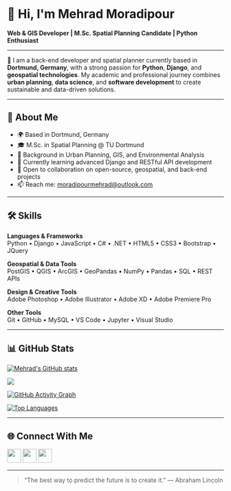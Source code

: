 # 👋 Hi, I'm Mehrad Moradipour

**Web & GIS Developer | M.Sc. Spatial Planning Candidate | Python Enthusiast**

---

🎯 I am a back-end developer and spatial planner currently based in **Dortmund, Germany**, with a strong passion for **Python**, **Django**, and **geospatial technologies**. My academic and professional journey combines **urban planning**, **data science**, and **software development** to create sustainable and data-driven solutions.

---

## 💼 About Me

- 🌍 Based in Dortmund, Germany  
- 🎓 M.Sc. in Spatial Planning @ TU Dortmund  
- 🧪 Background in Urban Planning, GIS, and Environmental Analysis  
- 🧠 Currently learning advanced Django and RESTful API development  
- 🤝 Open to collaboration on open-source, geospatial, and back-end projects  
- 📫 Reach me: [moradipourmehrad@outlook.com](mailto:moradipourmehrad@outlook.com)

---

## 🛠️ Skills

**Languages & Frameworks**  
Python • Django • JavaScript • C# • .NET • HTML5 • CSS3 • Bootstrap • JQuery

**Geospatial & Data Tools**  
PostGIS • QGIS • ArcGIS • GeoPandas • NumPy • Pandas • SQL • REST APIs

**Design & Creative Tools**  
Adobe Photoshop • Adobe Illustrator • Adobe XD • Adobe Premiere Pro

**Other Tools**  
Git • GitHub • MySQL • VS Code • Jupyter • Visual Studio

---

## 📊 GitHub Stats

<a href="http://www.github.com/mehrad1994"><img src="https://github-readme-stats.vercel.app/api?username=mehrad1994&show_icons=true&count_private=true&theme=tokyonight&hide_border=true" alt="Mehrad's GitHub stats" /></a>

<a href="http://www.github.com/mehrad1994"><img src="https://github-readme-streak-stats.herokuapp.com/?user=mehrad1994&theme=tokyonight&hide_border=true" /></a>

<a href="http://www.github.com/mehrad1994"><img src="https://github-readme-activity-graph.cyclic.app/graph?username=mehrad1994&bg_color=1c1917&color=ffffff&line=0891b2&point=ffffff&area_color=1c1917&area=true&hide_border=true&custom_title=GitHub%20Activity%20Graph" alt="GitHub Activity Graph" /></a>

<a href="https://github.com/mehrad1994"><img src="https://github-readme-stats.vercel.app/api/top-langs/?username=mehrad1994&langs_count=10&theme=tokyonight&hide_border=true&layout=compact" alt="Top Languages" /></a>

---

## 🌐 Connect With Me

<p align="left">
<a href="https://discord.com/users/mehrad#3270" target="_blank"><img src="https://raw.githubusercontent.com/danielcranney/readme-generator/main/public/icons/socials/discord.svg" width="32" height="32" /></a>
<a href="https://github.com/mehrad1994" target="_blank"><img src="https://raw.githubusercontent.com/danielcranney/readme-generator/main/public/icons/socials/github.svg" width="32" height="32" /></a>
<a href="https://www.linkedin.com/in/mehrad-moradipour" target="_blank"><img src="https://raw.githubusercontent.com/danielcranney/readme-generator/main/public/icons/socials/linkedin.svg" width="32" height="32" /></a>
</p>

---

> “The best way to predict the future is to create it.” — Abraham Lincoln
